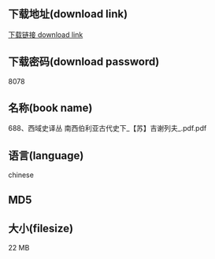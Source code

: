 ## 下载地址(download link)
[下载链接 download link](https://voluble-croquembouche-d321dc.netlify.app/?s=688%E3%80%81%E8%A5%BF%E5%9F%9F%E5%8F%B2%E8%AF%91%E4%B8%9B+%E5%8D%97%E8%A5%BF%E4%BC%AF%E5%88%A9%E4%BA%9A%E5%8F%A4%E4%BB%A3%E5%8F%B2%E4%B8%8B_%E3%80%90%E8%8B%8F%E3%80%91%E5%90%89%E8%B0%A2%E5%88%97%E5%A4%AB_.pdf)

## 下载密码(download password)
8078

## 名称(book name)
688、西域史译丛 南西伯利亚古代史下_【苏】吉谢列夫_.pdf.pdf

## 语言(language)
chinese

## MD5


## 大小(filesize)
22 MB
